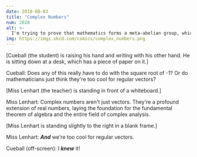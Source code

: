 ```yaml
---
date: 2018-08-03
title: "Complex Numbers"
num: 2028
alt: >-
  I'm trying to prove that mathematics forms a meta-abelian group, which would finally confirm my suspicions that algebraic geometry and geometric algebra are the same thing.
img: https://imgs.xkcd.com/comics/complex_numbers.png
---
```

[Cueball (the student) is raising his hand and writing with his other hand. He is sitting down at a desk, which has a piece of paper on it.]

Cueball: Does any of this really have to do with the square root of -1? Or do mathematicians just think they're too cool for regular vectors?

[Miss Lenhart (the teacher) is standing in front of a whiteboard.]

Miss Lenhart: Complex numbers aren't just vectors. They're a profound extension of real numbers, laying the foundation for the fundamental theorem of algebra and the entire field of complex analysis.

[Miss Lenhart is standing slightly to the right in a blank frame.]

Miss Lenhart: ***And*** we're too cool for regular vectors.

Cueball (off-screen): I ***knew*** it!